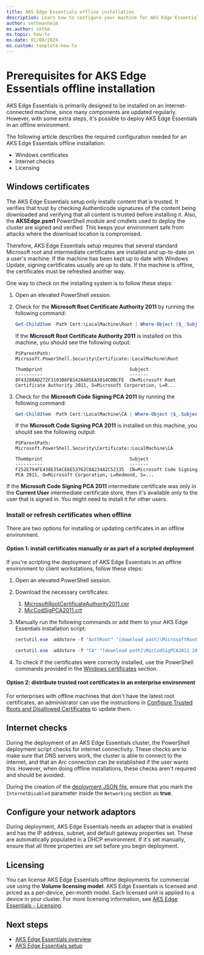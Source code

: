 ```yaml
---
title: AKS Edge Essentials offline installation
description: Learn how to configure your machine for AKS Edge Essentials offline installation.
author: sethmanheim
ms.author: sethm
ms.topic: how-to
ms.date: 01/08/2024
ms.custom: template-how-to
---
```


# Prerequisites for AKS Edge Essentials offline installation

AKS Edge Essentials is primarily designed to be installed on an internet-connected machine, since many components are updated regularly. However, with some extra steps, it's possible to deploy AKS Edge Essentials in an offline environment.

The following article describes the required configuration needed for an AKS Edge Essentials offline installation:

- Windows certificates
- Internet checks
- Licensing

## Windows certificates

The AKS Edge Essentials setup only installs content that is trusted. It verifies that trust by checking Authenticode signatures of the content being downloaded and verifying that all content is trusted before installing it. Also, the **AKSEdge.psm1** PowerShell module and cmdlets used to deploy the cluster are signed and verified. This keeps your environment safe from attacks where the download location is compromised.

Therefore, AKS Edge Essentials setup requires that several standard Microsoft root and intermediate certificates are installed and up-to-date on a user's machine. If the machine has been kept up to date with Windows Update, signing certificates usually are up to date. If the machine is offline, the certificates must be refreshed another way.

One way to check on the installing system is to follow these steps:

1. Open an elevated PowerShell session.

1. Check for the **Microsoft Root Certificate Authority 2011** by running the following command:

   ```powershell
   Get-ChildItem -Path Cert:\LocalMachine\Root | Where-Object {$_.Subject -like "CN=Microsoft Root Certificate Authority 2011*"}
   ```

   If the **Microsoft Root Certificate Authority 2011** is installed on this machine, you should see the following output:

   ```output
   PSParentPath: Microsoft.PowerShell.Security\Certificate::LocalMachine\Root

   Thumbprint                                Subject
   ----------                                -------
   8F43288AD272F3103B6FB1428485EA3014C0BCFE  CN=Microsoft Root Certificate Authority 2011, O=Microsoft Corporation, L=R...
   ```

1. Check for the **Microsoft Code Signing PCA 2011** by running the following command:

   ```powershell
   Get-ChildItem -Path Cert:\LocalMachine\CA | Where-Object {$_.Subject -like "CN=Microsoft Code Signing PCA 2011*"}
   ```

   If the **Microsoft Code Signing PCA 2011** is installed on this machine, you should see the following output:

   ```output
   PSParentPath: Microsoft.PowerShell.Security\Certificate::LocalMachine\CA

   Thumbprint                                Subject
   ----------                                -------
   F252E794FE438E35ACE6E53762C0A234A2C52135  CN=Microsoft Code Signing PCA 2011, O=Microsoft Corporation, L=Redmond, S=...
   ```

  If the **Microsoft Code Signing PCA 2011** intermediate certificate was only in the **Current User** intermediate certificate store, then it's available only to the user that is signed in. You might need to install it for other users.

### Install or refresh certificates when offline

There are two options for installing or updating certificates in an offline environment.

#### Option 1: install certificates manually or as part of a scripted deployment

If you're scripting the deployment of AKS Edge Essentials in an offline environment to client workstations, follow these steps:

1. Open an elevated PowerShell session.

1. Download the necessary certificates:

   1. [MicrosoftRootCertificateAuthority2011.cer](https://download.microsoft.com/download/2/4/8/248D8A62-FCCD-475C-85E7-6ED59520FC0F/MicrosoftRootCertificateAuthority2011.cer)
   1. [MicCodSigPCA2011.crt](https://www.microsoft.com/pkiops/certs/MicCodSigPCA2011_2011-07-08.crt)

1. Manually run the following commands or add them to your AKS Edge Essentials installation script:

    ```powershell
    certutil.exe -addstore -f "AuthRoot" "[download path]\MicrosoftRootCertificateAuthority2011.cer"

    certutil.exe -addstore -f "CA" "[download path]\MicCodSigPCA2011_2011-07-08.crt"
    ```

1. To check if the certificates were correctly installed, use the PowerShell commands provided in the [Windows certificates](#windows-certificates) section.

#### Option 2: distribute trusted root certificates in an enterprise environment

For enterprises with offline machines that don't have the latest root certificates, an administrator can use the instructions in [Configure Trusted Roots and Disallowed Certificates](/previous-versions/windows/it-pro/windows-server-2012-R2-and-2012/dn265983(v=ws.11)) to update them.

## Internet checks

During the deployment of an AKS Edge Essentials cluster, the PowerShell deployment script checks for internet connectivity. These checks are to make sure that DNS servers work, the cluster is able to connect to the internet, and that an Arc connection can be established if the user wants this. However, when doing offline installations, these checks aren't required and should be avoided.

During the creation of the [deployment JSON file](./aks-edge-howto-setup-machine.md), ensure that you mark the `InternetDisabled` parameter inside the `Networking` section as **true**.

## Configure your network adaptors

During deployment, AKS Edge Essentials needs an adapter that is enabled and has the IP address, subnet, and default gateway properties set. These are automatically populated in a DHCP environment. If it's set manually, ensure that all three properties are set before you begin deployment.

## Licensing

You can license AKS Edge Essentials offline deployments for commercial use using the **Volume licensing model**. AKS Edge Essentials is licensed and priced as a per-device, per-month model. Each licensed unit is applied to a device in your cluster. For more licensing information, see [AKS Edge Essentials - Licensing](aks-edge-licensing.md).

## Next steps

- [AKS Edge Essentials overview](aks-edge-overview.md)
- [AKS Edge Essentials setup](aks-edge-howto-setup-machine.md)
